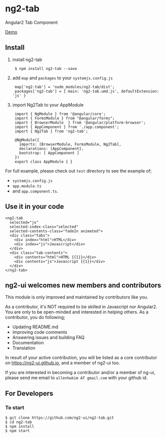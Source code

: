 # ng2-tab
Angular2 Tab Component 

<a href="https://rawgit.com/ng2-ui/ng2-tab/master/app/index.html">
  Demo
</a>

## Install

1. install ng2-tab

        $ npm install ng2-tab --save

2. add `map` and `packages` to your `systemjs.config.js`

        map['ng2-tab'] = 'node_modules/ng2-tab/dist';
        packages['ng2-tab'] = { main: 'ng2-tab.umd.js', defaultExtension: 'js' }

3. import Ng2Tab to your AppModule

        import { NgModule } from '@angular/core';
        import { FormsModule } from "@angular/forms";
        import { BrowserModule  } from '@angular/platform-browser';
        import { AppComponent } from './app.component';
        import { Ng2Tab } from 'ng2-tab';
        
        @NgModule({
          imports: [BrowserModule, FormsModule, Ng2Tab],
          declarations: [AppComponent],
          bootstrap: [ AppComponent ]
        })
        export class AppModule { }

         
For full example, please check out `test` directory to see the example of;

  - `systemjs.config.js`
  - `app.module.ts`
  -  and `app.component.ts`.

## Use it in your code

    <ng2-tab
      selected="js"
      selected-index-class="selected"
      selected-contents-class="fadeIn animated">
      <div class="tabs">
        <div index="html">HTML</div>
        <div index="js">Javascript</div>
      </div>
      <div class="tab-contents">
        <div contents="html">HTML {{1}}</div>
        <div contents="js">Javascript {{1}}</div>
      </div>
    </ng2-tab>
          
## **ng2-ui** welcomes new members and contributors

This module is only improved and maintained by contributors like you.

As a contributor, it's NOT required to be skilled in Javascript nor Angular2. 
You are only to be open-minded and interested in helping others.
As a contributor, you do following;

  * Updating README.md
  * Improving code comments
  * Answering issues and building FAQ
  * Documentation
  * Translation

In result of your active contribution, you will be listed as a core contributor
on https://ng2-ui.github.io, and a member of ng2-ui too.

If you are interested in becoming a contributor and/or a member of ng-ui,
please send me email to `allenhwkim AT gmail.com` with your github id. 


## For Developers

### To start

    $ git clone https://github.com/ng2-ui/ng2-tab.git
    $ cd ng2-tab
    $ npm install
    $ npm start

